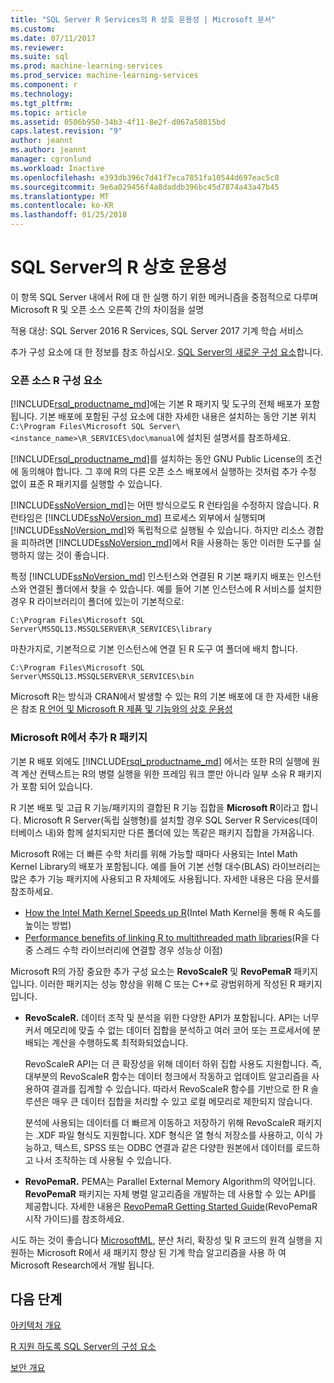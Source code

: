 ```yaml
---
title: "SQL Server R Services의 R 상호 운용성 | Microsoft 문서"
ms.custom: 
ms.date: 07/11/2017
ms.reviewer: 
ms.suite: sql
ms.prod: machine-learning-services
ms.prod_service: machine-learning-services
ms.component: r
ms.technology: 
ms.tgt_pltfrm: 
ms.topic: article
ms.assetid: 0506b950-34b3-4f11-8e2f-d067a58015bd
caps.latest.revision: "9"
author: jeannt
ms.author: jeannt
manager: cgronlund
ms.workload: Inactive
ms.openlocfilehash: e393db396c7d41f7eca7851fa10544d697eac5c8
ms.sourcegitcommit: 9e6a029456f4a8daddb396bc45d7874a43a47b45
ms.translationtype: MT
ms.contentlocale: ko-KR
ms.lasthandoff: 01/25/2018
---
```

# <a name="r-interoperability-in-sql-server"></a>SQL Server의 R 상호 운용성

이 항목 SQL Server 내에서 R에 대 한 실행 하기 위한 메커니즘을 중점적으로 다루며 Microsoft R 및 오픈 소스 오른쪽 간의 차이점을 설명

적용 대상: SQL Server 2016 R Services, SQL Server 2017 기계 학습 서비스

추가 구성 요소에 대 한 정보를 참조 하십시오. [SQL Server의 새로운 구성 요소](../../advanced-analytics/r-services/new-components-in-sql-server-to-support-r.md)합니다.

### <a name="open-source-r-components"></a>오픈 소스 R 구성 요소

[!INCLUDE[rsql_productname_md](../../includes/rsql-productname-md.md)]에는 기본 R 패키지 및 도구의 전체 배포가 포함됩니다. 기본 배포에 포함된 구성 요소에 대한 자세한 내용은 설치하는 동안 기본 위치 `C:\Program Files\Microsoft SQL Server\<instance_name>\R_SERVICES\doc\manual`에 설치된 설명서를 참조하세요.

[!INCLUDE[rsql_productname_md](../../includes/rsql-productname-md.md)]를 설치하는 동안 GNU Public License의 조건에 동의해야 합니다. 그 후에 R의 다른 오픈 소스 배포에서 실행하는 것처럼 추가 수정 없이 표준 R 패키지를 실행할 수 있습니다.

[!INCLUDE[ssNoVersion_md](../../includes/ssnoversion-md.md)]는 어떤 방식으로도 R 런타임을 수정하지 않습니다. R 런타임은 [!INCLUDE[ssNoVersion_md](../../includes/ssnoversion-md.md)] 프로세스 외부에서 실행되며 [!INCLUDE[ssNoVersion_md](../../includes/ssnoversion-md.md)]와 독립적으로 실행될 수 있습니다. 하지만 리소스 경합을 피하려면 [!INCLUDE[ssNoVersion_md](../../includes/ssnoversion-md.md)]에서 R을 사용하는 동안 이러한 도구를 실행하지 않는 것이 좋습니다.

특정 [!INCLUDE[ssNoVersion_md](../../includes/ssnoversion-md.md)] 인스턴스와 연결된 R 기본 패키지 배포는 인스턴스와 연결된 폴더에서 찾을 수 있습니다. 예를 들어 기본 인스턴스에 R 서비스를 설치한 경우 R 라이브러리이 폴더에 있는이 기본적으로:

    C:\Program Files\Microsoft SQL Server\MSSQL13.MSSQLSERVER\R_SERVICES\library

마찬가지로, 기본적으로 기본 인스턴스에 연결 된 R 도구 여 폴더에 배치 합니다.

    C:\Program Files\Microsoft SQL Server\MSSQL13.MSSQLSERVER\R_SERVICES\bin

Microsoft R는 방식과 CRAN에서 발생할 수 있는 R의 기본 배포에 대 한 자세한 내용은 참조 [R 언어 및 Microsoft R 제품 및 기능와의 상호 운용성](https://docs.microsoft.com/en-us/r-server/what-is-r-server-interoperability)

### <a name="additional-r-packages-from-microsoft-r"></a>Microsoft R에서 추가 R 패키지

기본 R 배포 외에도 [!INCLUDE[rsql_productname_md](../../includes/rsql-productname-md.md)] 에서는 또한 R의 실행에 원격 계산 컨텍스트는 R의 병렬 실행을 위한 프레임 워크 뿐만 아니라 일부 소유 R 패키지가 포함 되어 있습니다.

R 기본 배포 및 고급 R 기능/패키지의 결합된 R 기능 집합을 **Microsoft R**이라고 합니다. Microsoft R Server(독립 실행형)를 설치할 경우 SQL Server R Services(데이터베이스 내)와 함께 설치되지만 다른 폴더에 있는 똑같은 패키지 집합을 가져옵니다.

Microsoft R에는 더 빠른 수학 처리를 위해 가능할 때마다 사용되는 Intel Math Kernel Library의 배포가 포함됩니다. 예를 들어 기본 선형 대수(BLAS) 라이브러리는 많은 추가 기능 패키지에 사용되고 R 자체에도 사용됩니다. 자세한 내용은 다음 문서를 참조하세요.

+ [How the Intel Math Kernel Speeds up R](http://blog.revolutionanalytics.com/2014/10/revolution-r-open-mkl.html)(Intel Math Kernel을 통해 R 속도를 높이는 방법)
+ [Performance benefits of linking R to multithreaded math libraries](http://blog.revolutionanalytics.com/2010/06/performance-benefits-of-multithreaded-r.html)(R을 다중 스레드 수학 라이브러리에 연결할 경우 성능상 이점)

Microsoft R의 가장 중요한 추가 구성 요소는 **RevoScaleR** 및 **RevoPemaR** 패키지입니다. 이러한 패키지는 성능 향상을 위해 C 또는 C++로 광범위하게 작성된 R 패키지입니다.

+ **RevoScaleR.** 데이터 조작 및 분석을 위한 다양한 API가 포함됩니다. API는 너무 커서 메모리에 맞출 수 없는 데이터 집합을 분석하고 여러 코어 또는 프로세서에 분배되는 계산을 수행하도록 최적화되었습니다.

   RevoScaleR API는 더 큰 확장성을 위해 데이터 하위 집합 사용도 지원합니다. 즉, 대부분의 RevoScaleR 함수는 데이터 청크에서 작동하고 업데이트 알고리즘을 사용하여 결과를 집계할 수 있습니다. 따라서 RevoScaleR 함수를 기반으로 한 R 솔루션은 매우 큰 데이터 집합을 처리할 수 있고 로컬 메모리로 제한되지 않습니다.

  분석에 사용되는 데이터를 더 빠르게 이동하고 저장하기 위해 RevoScaleR 패키지는 .XDF 파일 형식도 지원합니다. XDF 형식은 열 형식 저장소를 사용하고, 이식 가능하고, 텍스트, SPSS 또는 ODBC 연결과 같은 다양한 원본에서 데이터를 로드하고 나서 조작하는 데 사용될 수 있습니다. 

+ **RevoPemaR.** PEMA는 Parallel External Memory Algorithm의 약어입니다. **RevoPemaR** 패키지는 자체 병렬 알고리즘을 개발하는 데 사용할 수 있는 API를 제공합니다. 자세한 내용은 [RevoPemaR Getting Started Guide](https://docs.microsoft.com/r-server/r/how-to-developer-pemar)(RevoPemaR 시작 가이드)를 참조하세요.

시도 하는 것이 좋습니다 [MicrosoftML](https://docs.microsoft.com/r-server/r/concept-what-is-the-microsoftml-package), 분산 처리, 확장성 및 R 코드의 원격 실행을 지 원하는 Microsoft R에서 새 패키지 향상 된 기계 학습 알고리즘을 사용 하 여 Microsoft Research에서 개발 됩니다.

## <a name="next-steps"></a>다음 단계

[아키텍처 개요](../../advanced-analytics/r/architecture-overview-sql-server-r.md)

[R 지원 하도록 SQL Server의 구성 요소](../../advanced-analytics/r/new-components-in-sql-server-to-support-r.md)

[보안 개요](../../advanced-analytics/r/security-overview-sql-server-r.md)

